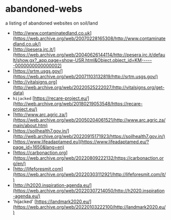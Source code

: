 # abandoned-webs

a listing of abandoned websites on soil/land

- [http://www.contaminatedland.co.uk](https://web.archive.org/web/20070228165308/http://www.contaminatedland.co.uk/) 
- [http://pesera.jrc.it/](https://web.archive.org/web/20040626144114/http://pesera.jrc.it/default/show.gx?_app.page=show-USR.html&Object.object_id=KM------0000000000000002) 
- [https://srtm.usgs.gov/](https://web.archive.org/web/20071103132819/http://srtm.usgs.gov/) 
- [http://vitalsigns.org](http://web.archive.org/web/20220525222027/http://vitalsigns.org/get-data)
- `hijacked` [https://recare-project.eu/](http://web.archive.org/web/20180219053548/https://recare-project.eu/)
- [http://www.arc.agric.za/](https://web.archive.org/web/20050204061521/http://www.arc.agric.za/main/about.htm)
- [https://soilhealth7.gov.in/](http://web.archive.org/web/20220915171923/https://soilhealth7.gov.in/)
- [https://www.lifeadaptamed.eu](https://www.lifeadaptamed.eu/?page_id=1650&lang=en)
- [https://carbonaction.org](https://web.archive.org/web/20220809222132/https://carbonaction.org/en/)
- [http://lifeforesmit.com](https://web.archive.org/web/20220303112921/http://lifeforesmit.com/it/)
- [http://h2020.inspiration-agenda.eu/](https://web.archive.org/web/20220307214050/http://h2020.inspiration-agenda.eu/)
- 'hijacked' [https://landmark2020.eu/](https://web.archive.org/web/20220103222100/http://landmark2020.eu/)

